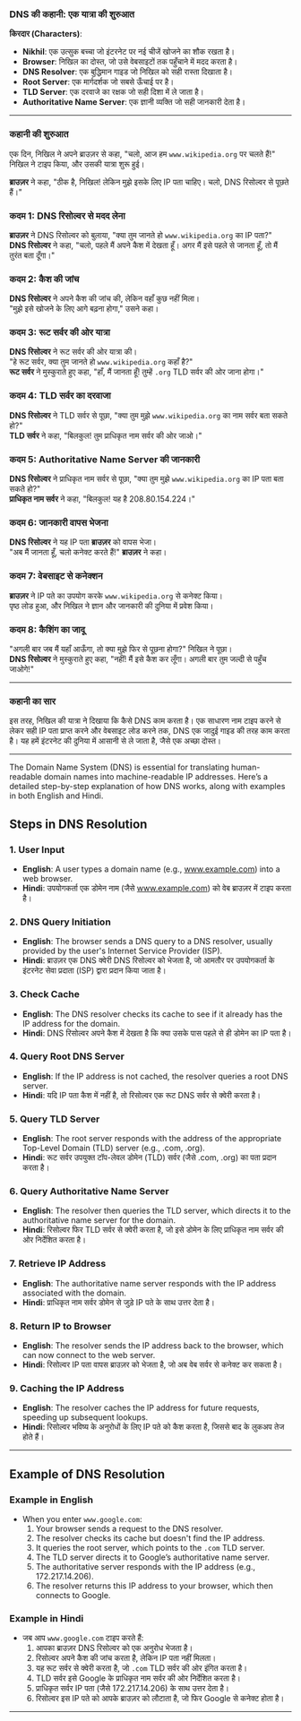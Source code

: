 ### DNS की कहानी: एक यात्रा की शुरुआत

**किरदार (Characters)**:  
- **Nikhil**: एक उत्सुक बच्चा जो इंटरनेट पर नई चीजें खोजने का शौक रखता है।  
- **Browser**: निखिल का दोस्त, जो उसे वेबसाइटों तक पहुँचाने में मदद करता है।  
- **DNS Resolver**: एक बुद्धिमान गाइड जो निखिल को सही रास्ता दिखाता है।  
- **Root Server**: एक मार्गदर्शक जो सबसे ऊँचाई पर है।  
- **TLD Server**: एक दरवाजे का रक्षक जो सही दिशा में ले जाता है।  
- **Authoritative Name Server**: एक ज्ञानी व्यक्ति जो सही जानकारी देता है।

---

### **कहानी की शुरुआत**

एक दिन, निखिल ने अपने ब्राउज़र से कहा, "चलो, आज हम `www.wikipedia.org` पर चलते हैं!" निखिल ने टाइप किया, और उसकी यात्रा शुरू हुई।

**ब्राउज़र** ने कहा, "ठीक है, निखिल! लेकिन मुझे इसके लिए IP पता चाहिए। चलो, DNS रिसोल्वर से पूछते हैं।"

### **कदम 1: DNS रिसोल्वर से मदद लेना**

**ब्राउज़र** ने DNS रिसोल्वर को बुलाया, "क्या तुम जानते हो `www.wikipedia.org` का IP पता?"  
**DNS रिसोल्वर** ने कहा, "चलो, पहले मैं अपने कैश में देखता हूँ। अगर मैं इसे पहले से जानता हूँ, तो मैं तुरंत बता दूँगा।"

### **कदम 2: कैश की जांच**

**DNS रिसोल्वर** ने अपने कैश की जांच की, लेकिन वहाँ कुछ नहीं मिला।  
"मुझे इसे खोजने के लिए आगे बढ़ना होगा," उसने कहा।

### **कदम 3: रूट सर्वर की ओर यात्रा**

**DNS रिसोल्वर** ने रूट सर्वर की ओर यात्रा की।  
"हे रूट सर्वर, क्या तुम जानते हो `www.wikipedia.org` कहाँ है?"  
**रूट सर्वर** ने मुस्कुराते हुए कहा, "हाँ, मैं जानता हूँ! तुम्हें `.org` TLD सर्वर की ओर जाना होगा।"

### **कदम 4: TLD सर्वर का दरवाजा**

**DNS रिसोल्वर** ने TLD सर्वर से पूछा, "क्या तुम मुझे `www.wikipedia.org` का नाम सर्वर बता सकते हो?"  
**TLD सर्वर** ने कहा, "बिलकुल! तुम प्राधिकृत नाम सर्वर की ओर जाओ।"

### **कदम 5: Authoritative Name Server की जानकारी**

**DNS रिसोल्वर** ने प्राधिकृत नाम सर्वर से पूछा, "क्या तुम मुझे `www.wikipedia.org` का IP पता बता सकते हो?"  
**प्राधिकृत नाम सर्वर** ने कहा, "बिलकुल! यह है 208.80.154.224।"

### **कदम 6: जानकारी वापस भेजना**

**DNS रिसोल्वर** ने यह IP पता **ब्राउज़र** को वापस भेजा।  
"अब मैं जानता हूँ, चलो कनेक्ट करते हैं!" **ब्राउज़र** ने कहा।

### **कदम 7: वेबसाइट से कनेक्शन**

**ब्राउज़र** ने IP पते का उपयोग करके `www.wikipedia.org` से कनेक्ट किया।  
पृष्ठ लोड हुआ, और निखिल ने ज्ञान और जानकारी की दुनिया में प्रवेश किया।

### **कदम 8: कैशिंग का जादू**

"अगली बार जब मैं यहाँ आऊँगा, तो क्या मुझे फिर से पूछना होगा?" निखिल ने पूछा।  
**DNS रिसोल्वर** ने मुस्कुराते हुए कहा, "नहीं! मैं इसे कैश कर लूँगा। अगली बार तुम जल्दी से पहुँच जाओगे!"

---

### **कहानी का सार**

इस तरह, निखिल की यात्रा ने दिखाया कि कैसे DNS काम करता है। एक साधारण नाम टाइप करने से लेकर सही IP पता प्राप्त करने और वेबसाइट लोड करने तक, DNS एक जादुई गाइड की तरह काम करता है। यह हमें इंटरनेट की दुनिया में आसानी से ले जाता है, जैसे एक अच्छा दोस्त।

---
The Domain Name System (DNS) is essential for translating human-readable domain names into machine-readable IP addresses. Here’s a detailed step-by-step explanation of how DNS works, along with examples in both English and Hindi.

## Steps in DNS Resolution

### 1. User Input
- **English**: A user types a domain name (e.g., www.example.com) into a web browser.
- **Hindi**: उपयोगकर्ता एक डोमेन नाम (जैसे www.example.com) को वेब ब्राउज़र में टाइप करता है।

### 2. DNS Query Initiation
- **English**: The browser sends a DNS query to a DNS resolver, usually provided by the user's Internet Service Provider (ISP).
- **Hindi**: ब्राउज़र एक DNS क्वेरी DNS रिसोल्वर को भेजता है, जो आमतौर पर उपयोगकर्ता के इंटरनेट सेवा प्रदाता (ISP) द्वारा प्रदान किया जाता है।

### 3. Check Cache
- **English**: The DNS resolver checks its cache to see if it already has the IP address for the domain.
- **Hindi**: DNS रिसोल्वर अपने कैश में देखता है कि क्या उसके पास पहले से ही डोमेन का IP पता है।

### 4. Query Root DNS Server
- **English**: If the IP address is not cached, the resolver queries a root DNS server.
- **Hindi**: यदि IP पता कैश में नहीं है, तो रिसोल्वर एक रूट DNS सर्वर से क्वेरी करता है।

### 5. Query TLD Server
- **English**: The root server responds with the address of the appropriate Top-Level Domain (TLD) server (e.g., .com, .org).
- **Hindi**: रूट सर्वर उपयुक्त टॉप-लेवल डोमेन (TLD) सर्वर (जैसे .com, .org) का पता प्रदान करता है।

### 6. Query Authoritative Name Server
- **English**: The resolver then queries the TLD server, which directs it to the authoritative name server for the domain.
- **Hindi**: रिसोल्वर फिर TLD सर्वर से क्वेरी करता है, जो इसे डोमेन के लिए प्राधिकृत नाम सर्वर की ओर निर्देशित करता है।

### 7. Retrieve IP Address
- **English**: The authoritative name server responds with the IP address associated with the domain.
- **Hindi**: प्राधिकृत नाम सर्वर डोमेन से जुड़े IP पते के साथ उत्तर देता है।

### 8. Return IP to Browser
- **English**: The resolver sends the IP address back to the browser, which can now connect to the web server.
- **Hindi**: रिसोल्वर IP पता वापस ब्राउज़र को भेजता है, जो अब वेब सर्वर से कनेक्ट कर सकता है।

### 9. Caching the IP Address
- **English**: The resolver caches the IP address for future requests, speeding up subsequent lookups.
- **Hindi**: रिसोल्वर भविष्य के अनुरोधों के लिए IP पते को कैश करता है, जिससे बाद के लुकअप तेज होते हैं।

---
## Example of DNS Resolution

### Example in English
- When you enter `www.google.com`:
  1. Your browser sends a request to the DNS resolver.
  2. The resolver checks its cache but doesn't find the IP address.
  3. It queries the root server, which points to the `.com` TLD server.
  4. The TLD server directs it to Google’s authoritative name server.
  5. The authoritative server responds with the IP address (e.g., 172.217.14.206).
  6. The resolver returns this IP address to your browser, which then connects to Google.

### Example in Hindi
- जब आप `www.google.com` टाइप करते हैं:
  1. आपका ब्राउज़र DNS रिसोल्वर को एक अनुरोध भेजता है।
  2. रिसोल्वर अपने कैश की जांच करता है, लेकिन IP पता नहीं मिलता।
  3. यह रूट सर्वर से क्वेरी करता है, जो `.com` TLD सर्वर की ओर इंगित करता है।
  4. TLD सर्वर इसे Google के प्राधिकृत नाम सर्वर की ओर निर्देशित करता है।
  5. प्राधिकृत सर्वर IP पता (जैसे 172.217.14.206) के साथ उत्तर देता है।
  6. रिसोल्वर इस IP पते को आपके ब्राउज़र को लौटाता है, जो फिर Google से कनेक्ट होता है।
---
